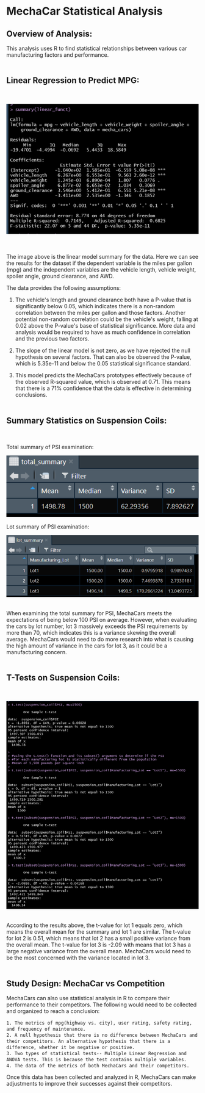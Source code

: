 # MechaCar Statistical Analysis

## **Overview of Analysis:**
This analysis uses R to find statistical relationships between various car manufacturing factors and performance. 
<br></br>

## **Linear Regression to Predict MPG:**
<br>

![Resources/LM_summary.png](Resources/LM_summary.png)

<br></br>
The image above is the linear model summary for the data. Here we can see the results for the dataset if the dependent variable is the miles per gallon (mpg) and the independent variables are the vehicle length, vehicle weight, spoiler angle, ground clearance, and AWD. 

The data provides the following assumptions: 

1. The vehicle's length and ground clearance both have a P-value that is significantly below 0.05, which indicates there is a non-random correlation between the miles per gallon and those factors. Another potential non-random correlation could be the vehicle's weight, falling at 0.02 above the P-value's base of statistical significance. More data and analysis would be required to have as much confidence in correlation and the previous two factors. 
    
2. The slope of the linear model is not zero, as we have rejected the null hypothesis on several factors. That can also be observed the P-value, which is 5.35e-11 and below the 0.05 statistical significance standard. 
    
3. This model predicts the MechaCars prototypes effectively because of the observed R-squared value, which is observed at 0.71. This means that there is a 71% confidence that the data is effective in determining conclusions. 
<br></br>

## **Summary Statistics on Suspension Coils:**
<br>

Total summary of PSI examination: 
<br>

![Resources/total_summary.png](Resources/total_summary.png)
<br>

Lot summary of PSI examination: 
<br>

![Resources/lot_summary.png](Resources/lot_summary.png)
<br></br>

When examining the total summary for PSI, MechaCars meets the expectations of being below 100 PSI on average. However, when evaluating the cars by lot number, lot 3 massively exceeds the PSI requirements by more than 70, which indicates this is a variance skewing the overall average. 
MechaCars would need to do more research into what is causing the high amount of variance in the cars for lot 3, as it could be a manufacturing concern. 
<br></br>

## **T-Tests on Suspension Coils:**
<br>

![Resources/t_test.png](Resources/t_test.png)

<br>
According to the results above, the t-value for lot 1 equals zero, which means the overall mean for the summary and lot 1 are similar. The t-value for lot 2 is 0.51, which means that lot 2 has a small positive variance from the overall mean. The t-value for lot 3 is -2.09 with means that lot 3 has a large negative variance from the overall mean. 
MechaCars would need to be the most concerned with the variance located in lot 3. 
<br></br>

## **Study Design: MechaCar vs Competition**

MechaCars can also use statistical analysis in R to compare their performance to their competitors. The following would need to be collected and organized to reach a conclusion: 

    1. The metrics of mpg(highway vs. city), user rating, safety rating, and frequency of maintenance. 
    2. A null hypothesis that there is no difference between MechaCars and their competitors. An alternative hypothesis that there is a difference, whether it be negative or positive. 
    3. Two types of statistical tests-- Multiple Linear Regression and ANOVA tests. This is because the test contains multiple variables. 
    4. The data of the metrics of both MechaCars and their competitors. 

Once this data has been collected and analyzed in R, MechaCars can make adjustments to improve their successes against their competitors.

